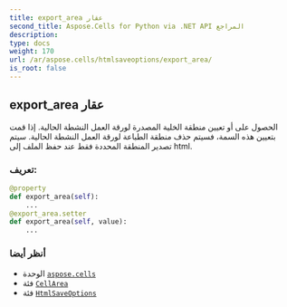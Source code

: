 ```yaml
---
title: export_area عقار
second_title: Aspose.Cells for Python via .NET API المراجع
description:
type: docs
weight: 170
url: /ar/aspose.cells/htmlsaveoptions/export_area/
is_root: false
---
```

##  export_area عقار

الحصول على أو تعيين منطقة الخلية المصدرة لورقة العمل النشطة الحالية.
إذا قمت بتعيين هذه السمة، فسيتم حذف منطقة الطباعة لورقة العمل النشطة الحالية.
سيتم تصدير المنطقة المحددة فقط عند حفظ الملف إلى html.
###  تعريف:
```python
@property
def export_area(self):
    ...
@export_area.setter
def export_area(self, value):
    ...
```

###  أنظر أيضا
* الوحدة [`aspose.cells`](../../)
* فئة [`CellArea`](/cells/python-net/ar/aspose.cells/cellarea)
* فئة [`HtmlSaveOptions`](/cells/python-net/ar/aspose.cells/htmlsaveoptions)
